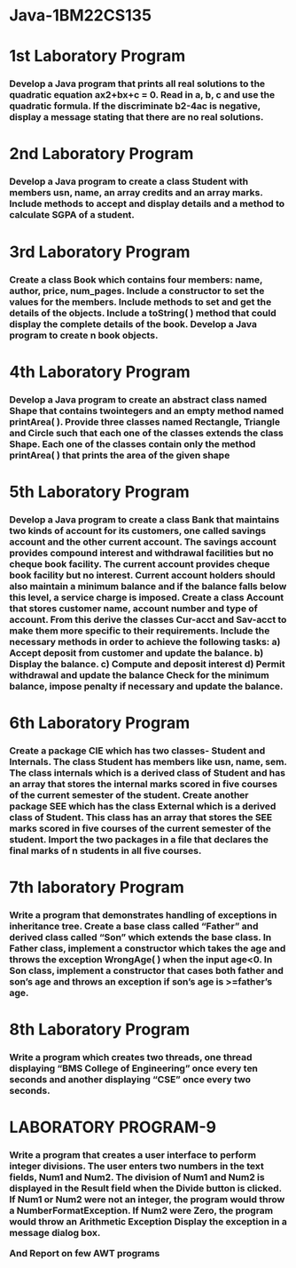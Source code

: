 # Java-1BM22CS135
<h1>1st Laboratory Program</h1>
<h3>Develop a Java program that prints all real solutions to the quadratic equation ax2+bx+c = 0. Read in a, b, c and use the quadratic formula. If the discriminate b2-4ac is negative, display a message stating that there are no real solutions.</h3>
<h1>2nd Laboratory Program</h1>
<h3>Develop a Java program to create a class Student with members usn, name, an array credits and an array marks. Include methods to accept and display details and a method to calculate SGPA of a student.</h3>
<h1>3rd Laboratory Program</h1>
<h3>Create a class Book which contains four members: name, author, price, num_pages. Include a constructor to set the values for the members. Include methods to set and get the details of the objects. Include a toString( ) method that could display the complete details of the book. Develop a Java program to create n book objects.</h3>
<h1>4th Laboratory Program</h1>
<h3>Develop a Java program to create an abstract class named Shape that contains twointegers and an empty method named printArea( ). Provide three classes named Rectangle, Triangle and Circle such that each one of the classes extends the class
Shape. Each one of the classes contain only the method printArea( ) that prints the area of the given shape</h3>
<h1>5th Laboratory Program</h1>
<h3>Develop a Java program to create a class Bank that maintains two kinds of account for its customers, one called savings account and the other current account. The savings account provides compound interest and withdrawal facilities but no cheque book facility. The current account provides cheque book facility but no interest. Current account holders should also maintain a minimum balance and if the balance falls below this level, a service charge is imposed.
Create a class Account that stores customer name, account number and type of account. From this derive the classes Cur-acct and Sav-acct to make them more specific to their requirements. Include the necessary methods in order to achieve the following tasks:
a) Accept deposit from customer and update the balance.
b) Display the balance.
c) Compute and deposit interest
d) Permit withdrawal and update the balance
Check for the minimum balance, impose penalty if necessary and update the balance.</h3>
<h1>6th Laboratory Program</h1>
<h3>Create a package CIE which has two classes- Student and Internals. The class Student has members like usn, name, sem. The class internals which is a derived class of Student and has an array that stores the internal marks scored in five courses of the current semester of the student. Create another package SEE which has the class External which is a derived class of Student. This class has an array that stores the SEE marks scored in five courses of the current semester of the student. Import the two packages in a file that declares the final marks of n students in all five courses.</h3>
<h1>7th laboratory Program</h1>
<h3>Write a program that demonstrates handling of exceptions in inheritance tree. Create a base class called “Father” and derived class called “Son” which extends the base class. In Father class, implement a constructor which takes the age and throws the exception WrongAge( ) when the input age<0. In Son class, implement a constructor that cases both father and son’s age and throws an exception if son’s age is >=father’s age.</h3>
<h1>8th Laboratory Program</h1>
<h3>Write a program which creates two threads, one thread displaying “BMS College of
Engineering” once every ten seconds and another displaying “CSE” once every two
seconds.</h3>
<h1>LABORATORY PROGRAM-9</h1>
<h3>Write a program that creates a user interface to perform integer divisions. The user
enters two numbers in the text fields, Num1 and Num2. The division of Num1 and
Num2 is displayed in the Result field when the Divide button is clicked. If Num1 or
Num2 were not an integer, the program would throw a NumberFormatException. If
Num2 were Zero, the program would throw an Arithmetic Exception Display the
exception in a message dialog box. 

And Report on few AWT programs</h3>


